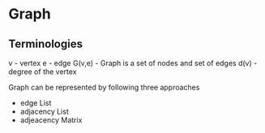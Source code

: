 # Graph

## Terminologies
  v - vertex
  e - edge
  G(v,e) - Graph is a set of nodes and set of edges
  d(v) - degree of the vertex
  
 Graph can be represented by following three approaches
  - edge List
  - adjacency List
  - adjeacency Matrix
  
